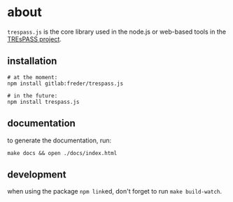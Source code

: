 # about

`trespass.js` is the core library used in the node.js or web-based tools in the [TREsPASS project](https://www.trespass-project.eu/).

<!-- TODO: list submodules -->


## installation

```
# at the moment:
npm install gitlab:freder/trespass.js

# in the future:
npm install trespass.js
```


## documentation

to generate the documentation, run:

```
make docs && open ./docs/index.html
```



## development

when using the package `npm link`ed, don't forget to run `make build-watch`.
